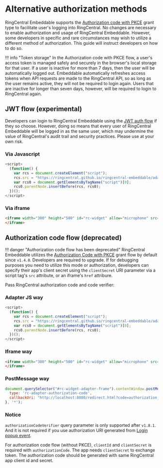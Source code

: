 # Alternative authorization methods

RingCentral Embeddable supports the [Authorization code with PKCE](https://developers.ringcentral.com/guide/authentication/auth-code-pkce-flow) grant type to facilitate user's logging into RingCentral. No changes are necessary to enable authorization and usage of RingCentral Embeddable. However, some developers in specific and rare circumstances may wish to utilize a different method of authorization. This guide will instruct developers on how to do so. 

!!! info "Token storage"
    In the Authorization code with PKCE flow, a user's access token is managed safely and securely in the browser's local storage for that user. If a user is inactive for more than 7 days, then the user will be automatically logged out. Embeddable automatically refreshes access tokens when API requests are made to the RingCentral API, so as long as the user remains active, they will not be required to login again. Users that are inactive for longer than seven days, however, will be required to login to RingCentral again. 

## JWT flow (experimental)

Developers can login to RingCentral Embeddable using the [JWT auth flow](https://developers.ringcentral.com/guide/authentication/jwt/quick-start) if they so choose. However, doing so means that every user of RingCentral Embeddable will be logged in as the same user, which may undermine the value of RingCentral's audit trail and security practices. Please use at your own risk. 

### Via Javascript

```js
<script>
  (function() {
    var rcs = document.createElement("script");
    rcs.src = "https://ringcentral.github.io/ringcentral-embeddable/adapter.js?clientId=ringcentral_app_client_id&clientSecret=ringcentral_app_client_secret&&appServer=https://platform.devtest.ringcentral.com&jwt=your_jwt_token";
    var rcs0 = document.getElementsByTagName("script")[0];
    rcs0.parentNode.insertBefore(rcs, rcs0);
  })();
</script>
```

### Via iframe

```html
<iframe width="300" height="500" id="rc-widget" allow="microphone" src="https://ringcentral.github.io/ringcentral-embeddable/app.html?clientId=ringcentral_app_client_id&clientSecret=ringcentral_app_client_secret&&appServer=https://platform.devtest.ringcentral.com&jwt=your_jwt_token">
</iframe>
```

## Authorization code flow (deprecated)

!!! danger "Authorization code flow has been deprecated"
    RingCentral Embeddable utilizes the [Authorization Code with PKCE](https://medium.com/ringcentral-developers/use-authorization-code-pkce-for-ringcentral-api-in-client-app-e9108f04b5f0) grant flow by default since `v1.4.0`. Developers are required to upgrade.
	If for debugging purposes you need to utilize this mode or authorization, developers can specify their app's client secret using the `clientSecret` URI parameter via a script tag's `src` attribute, or an iframe's `href` attribure. 

Pass RingCentral authorization code and code verifier:

### Adapter JS way

```js
<script>
  (function() {
    var rcs = document.createElement("script");
    rcs.src = "https://ringcentral.github.io/ringcentral-embeddable/adapter.js?clientId=ringcentral_app_client_id&authorizationCode=ringcentral_authorization_code&authorizationCodeVerifier=code_verifier_for_the_code";
    var rcs0 = document.getElementsByTagName("script")[0];
    rcs0.parentNode.insertBefore(rcs, rcs0);
  })();
</script>
```

### Iframe way

```html
<iframe width="300" height="500" id="rc-widget" allow="microphone" src="https://ringcentral.github.io/ringcentral-embeddable/app.html?clientId=ringcentral_app_client_id&authorizationCode=ringcentral_authorization_code&authorizationCodeVerifier=code_verifier_for_the_code">
</iframe>
```

### PostMessage way

```js
document.querySelector("#rc-widget-adapter-frame").contentWindow.postMessage({
  type: 'rc-adapter-authorization-code',
  callbackUri: "http://localhost:8080/redirect.html?code=authorization_code&state=MTU5OTE0MzE5NTQ5OQ%3D%3D&code_verifier="
}, '*');
```

### Notice

`authorizationCodeVerifier` query parameter is only supported after `v1.8.1`. And it is not required if you use authorization URI generated from [Login popup event](events.md#login-popup-event).

For authorization code flow (without PKCE), `clientId` and `clientSecret` is required with `authorizationCode`. The app needs `clientSecret` to exchange token. The authorization code should be generated with same RingCentral app client id and secret.

